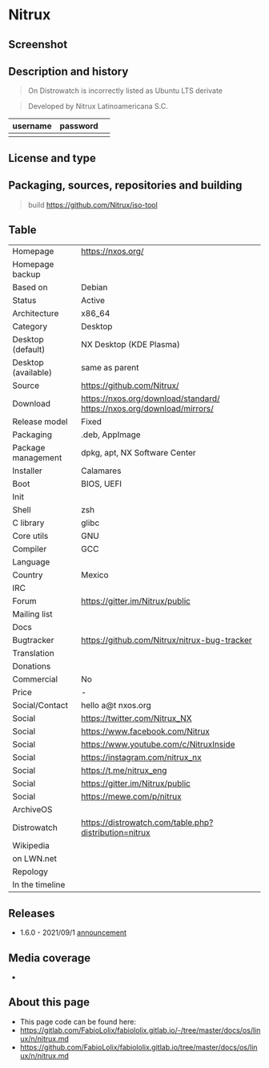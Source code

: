 # Nitrux

## Screenshot


## Description and history

>

> On Distrowatch is incorrectly listed as Ubuntu LTS derivate

> Developed by  Nitrux Latinoamericana S.C.

| username | password |  |
|----------|----------|--|
|  |  |  |


## License and type

>


## Packaging, sources, repositories and building

>

> build <https://github.com/Nitrux/iso-tool>


## Table

|                       |  |
|-----------------------|--|
| Homepage              | <https://nxos.org/> |
| Homepage backup       |  |
| Based on              | Debian |
| Status                | Active |
| Architecture          | x86_64 |
| Category              | Desktop |
| Desktop (default)     | NX Desktop (KDE Plasma) |
| Desktop (available)   | same as parent |
| Source                | <https://github.com/Nitrux/> |
| Download              | <https://nxos.org/download/standard/> <https://nxos.org/download/mirrors/> |
| Release model         | Fixed |
| Packaging             | .deb, AppImage |
| Package management    | dpkg, apt, NX Software Center |
| Installer             | Calamares |
| Boot                  | BIOS, UEFI  |
| Init                  |  |
| Shell                 | zsh |
| C library             | glibc |
| Core utils            | GNU |
| Compiler              | GCC |
| Language              |  |
| Country               | Mexico |
| IRC                   |  |
| Forum                 | <https://gitter.im/Nitrux/public> |
| Mailing list          |  |
| Docs                  |  |
| Bugtracker            | <https://github.com/Nitrux/nitrux-bug-tracker> |
| Translation           |  |
| Donations             |  |
| Commercial            | No |
| Price                 | - |
| Social/Contact        | hello a@t nxos.org |
| Social                | <https://twitter.com/Nitrux_NX> |
| Social                | <https://www.facebook.com/Nitrux> |
| Social                | <https://www.youtube.com/c/NitruxInside> |
| Social                | <https://instagram.com/nitrux_nx> |
| Social                | <https://t.me/nitrux_eng> |
| Social                | <https://gitter.im/Nitrux/public> |
| Social                | <https://mewe.com/p/nitrux> |
| ArchiveOS             |  |
| Distrowatch           | <https://distrowatch.com/table.php?distribution=nitrux> |
| Wikipedia             |  |
| on LWN.net            |  |
| Repology              |  |
| In the timeline       |  |


## Releases

* 1.6.0 - 2021/09/1 [announcement](https://nxos.org/changelog/release-announcement-nitrux-1-6-0/)


## Media coverage

* 


## About this page

* This page code can be found here:
* <https://gitlab.com/FabioLolix/fabiololix.gitlab.io/-/tree/master/docs/os/linux/n/nitrux.md>
* <https://github.com/FabioLolix/fabiololix.gitlab.io/tree/master/docs/os/linux/n/nitrux.md>
